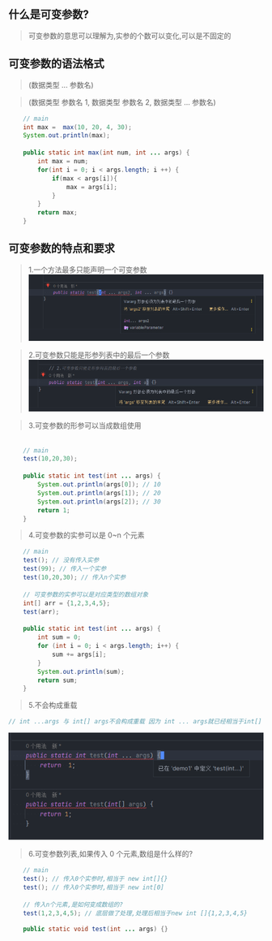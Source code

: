 ## 什么是可变参数?

> 可变参数的意思可以理解为,实参的个数可以变化,可以是不固定的

## 可变参数的语法格式

> (数据类型 ... 参数名)

> (数据类型 参数名 1, 数据类型 参数名 2, 数据类型 ... 参数名)

```java
    // main
    int max =  max(10, 20, 4, 30);
    System.out.println(max);

    public static int max(int num, int ... args) {
        int max = num;
        for(int i = 0; i < args.length; i ++) {
            if(max < args[i]){
                max = args[i];
            }
        }
        return max;
    }
```

## 可变参数的特点和要求

> 1.一个方法最多只能声明一个可变参数
> ![一个方法最多只能声明一个可变参数](../public/可变参数/方法中只能存在一个可变参数.png)

> 2.可变参数只能是形参列表中的最后一个参数
> ![可变参数只能是形参列表中的最后一个参数](../public/可变参数/可变参数只能在最后一个参数.png)

> 3.可变参数的形参可以当成数组使用

```java

    // main
    test(10,20,30);

    public static int test(int ... args) {
        System.out.println(args[0]); // 10
        System.out.println(args[1]); // 20
        System.out.println(args[2]); // 30
        return 1;
    }
```

> 4.可变参数的实参可以是 0~n 个元素

```java
    // main
    test(); // 没有传入实参
    test(99); // 传入一个实参
    test(10,20,30); // 传入n个实参

    // 可变参数的实参可以是对应类型的数组对象
    int[] arr = {1,2,3,4,5};
    test(arr);

    public static int test(int ... args) {
        int sum = 0;
        for (int i = 0; i < args.length; i++) {
            sum += args[i];
        }
        System.out.println(sum);
        return sum;
    }
```

> 5.不会构成重载

```java
// int ...args 与 int[] args不会构成重载 因为 int ... args就已经相当于int[] args
```

![不构成重载](../public/可变参数/冲在注意.png)

> 6.可变参数列表,如果传入 0 个元素,数组是什么样的?

```java
    // main
    test(); // 传入0个实参时,相当于 new int[]{}
    test(); // 传入0个实参时,相当于 new int[0]

    // 传入n个元素,是如何变成数组的?
    test(1,2,3,4,5); // 底层做了处理,处理后相当于new int []{1,2,3,4,5}
```

```java
    public static void test(int ... args) {}
```
